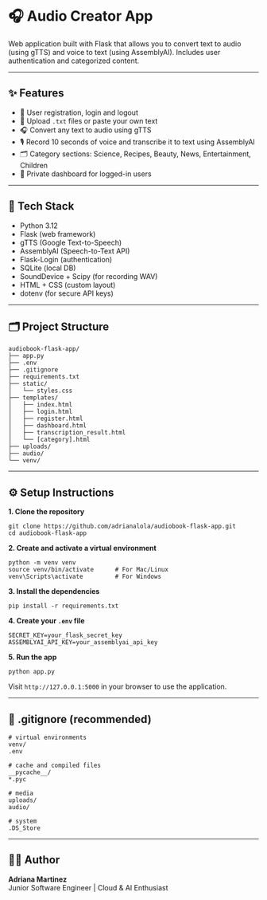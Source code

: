 # 🎧 Audio Creator App

Web application built with Flask that allows you to convert text to audio (using gTTS) and voice to text (using AssemblyAI). Includes user authentication and categorized content.

---

## ✨ Features

- 🔐 User registration, login and logout  
- 📄 Upload `.txt` files or paste your own text  
- 🎧 Convert any text to audio using gTTS  
- 🎙️ Record 10 seconds of voice and transcribe it to text using AssemblyAI  
- 🗂️ Category sections: Science, Recipes, Beauty, News, Entertainment, Children  
- 👤 Private dashboard for logged-in users  

---

## 🧠 Tech Stack

- Python 3.12  
- Flask (web framework)  
- gTTS (Google Text-to-Speech)  
- AssemblyAI (Speech-to-Text API)  
- Flask-Login (authentication)  
- SQLite (local DB)  
- SoundDevice + Scipy (for recording WAV)  
- HTML + CSS (custom layout)  
- dotenv (for secure API keys)  

---

## 🗂️ Project Structure

```
audiobook-flask-app/
├── app.py
├── .env
├── .gitignore
├── requirements.txt
├── static/
│   └── styles.css
├── templates/
│   ├── index.html
│   ├── login.html
│   ├── register.html
│   ├── dashboard.html
│   ├── transcription_result.html
│   └── [category].html
├── uploads/
├── audio/
└── venv/
```

---

## ⚙️ Setup Instructions

**1. Clone the repository**

```
git clone https://github.com/adrianalola/audiobook-flask-app.git
cd audiobook-flask-app
```

**2. Create and activate a virtual environment**

```
python -m venv venv
source venv/bin/activate      # For Mac/Linux
venv\Scripts\activate         # For Windows
```

**3. Install the dependencies**

```
pip install -r requirements.txt
```

**4. Create your `.env` file**

```
SECRET_KEY=your_flask_secret_key
ASSEMBLYAI_API_KEY=your_assemblyai_api_key
```

**5. Run the app**

```
python app.py
```

Visit `http://127.0.0.1:5000` in your browser to use the application.

---

## 🚫 .gitignore (recommended)

```
# virtual environments
venv/
.env

# cache and compiled files
__pycache__/
*.pyc

# media
uploads/
audio/

# system
.DS_Store
```

---

## 👩‍💻 Author

**Adriana Martinez**  
Junior Software Engineer | Cloud & AI Enthusiast
